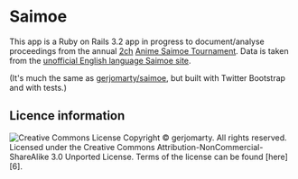 Saimoe
======

This app is a Ruby on Rails 3.2 app in progress to document/analyse proceedings from the annual [2ch][1] [Anime Saimoe Tournament][2]\. Data is taken from the [unofficial English language Saimoe site][3]\.

\(It's much the same as [gerjomarty/saimoe][4], but built with Twitter Bootstrap and with tests\.\)

Licence information
-------------------

![Creative Commons License][5]
Copyright &copy; gerjomarty\. All rights reserved\. Licensed under the Creative Commons Attribution-NonCommercial-ShareAlike 3\.0 Unported License\. Terms of the license can be found [here][6]\.

[1]: http://www.2ch.net/
[2]: http://ast2011.sitemix.jp/
[3]: http://www.animesaimoe.org/
[4]: http://github.com/gerjomarty/saimoe
[4]: http://i.creativecommons.org/l/by-nc-sa/3.0/88x31.png
[5]: http://creativecommons.org/licenses/by-nc-sa/3.0/